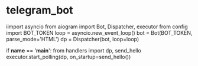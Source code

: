 # telegram_bot
iimport asyncio
from aiogram import Bot, Dispatcher, executor
from config import BOT_TOKEN
loop = asyncio.new_event_loop()
bot = Bot(BOT_TOKEN, parse_mode='HTML')
dp = Dispatcher(bot, loop=loop)


if __name__ == '__main__':
    from handlers import dp, send_hello
    executor.start_polling(dp, on_startup=send_hello())
